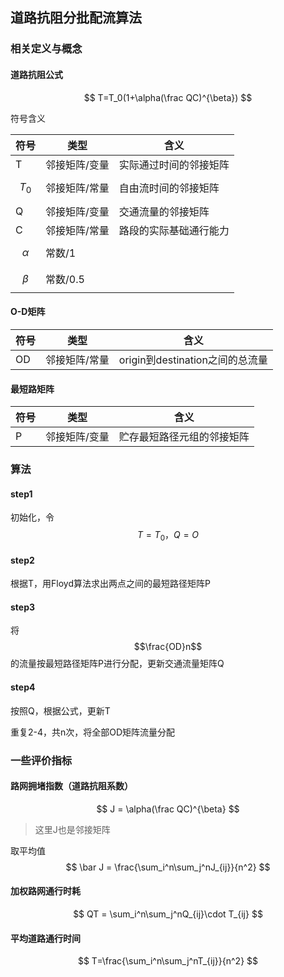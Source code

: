 ## 道路抗阻分批配流算法

### 相关定义与概念

#### 道路抗阻公式

$$
T=T_0(1+\alpha(\frac QC)^{\beta})
$$

符号含义

| 符号       | 类型          | 含义                   |
| ---------- | ------------- | ---------------------- |
| T          | 邻接矩阵/变量 | 实际通过时间的邻接矩阵 |
| $$T_0$$    | 邻接矩阵/常量 | 自由流时间的邻接矩阵   |
| Q          | 邻接矩阵/变量 | 交通流量的邻接矩阵     |
| C          | 邻接矩阵/常量 | 路段的实际基础通行能力 |
| $$\alpha$$ | 常数/1        |                        |
| $$\beta$$  | 常数/0.5      |                        |

#### O-D矩阵

| 符号 | 类型          | 含义                            |
| ---- | ------------- | ------------------------------- |
| OD   | 邻接矩阵/常量 | origin到destination之间的总流量 |

#### 最短路矩阵

| 符号 | 类型          | 含义                       |
| ---- | ------------- | -------------------------- |
| P    | 邻接矩阵/变量 | 贮存最短路径元组的邻接矩阵 |

### 算法

#### step1

初始化，令$$T=T_0，Q=O$$

#### step2

根据T，用Floyd算法求出两点之间的最短路径矩阵P

#### step3

将$$\frac{OD}n$$的流量按最短路径矩阵P进行分配，更新交通流量矩阵Q

#### step4

按照Q，根据公式，更新T

重复2-4，共n次，将全部OD矩阵流量分配

### 一些评价指标

#### 路网拥堵指数（道路抗阻系数）

$$
J = \alpha(\frac QC)^{\beta}
$$

> 这里J也是邻接矩阵

取平均值
$$
\bar J = \frac{\sum_i^n\sum_j^nJ_{ij}}{n^2}
$$

#### 加权路网通行时耗

$$
QT = \sum_i^n\sum_j^nQ_{ij}\cdot T_{ij}
$$

#### 平均道路通行时间

$$
T=\frac{\sum_i^n\sum_j^nT_{ij}}{n^2}
$$

